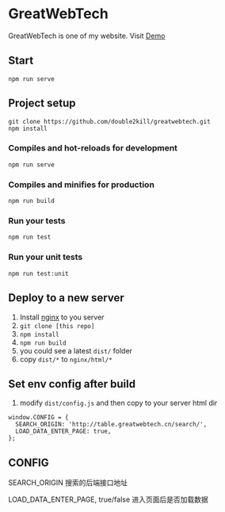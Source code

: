# GreatWebTech
GreatWebTech is one of my website. Visit [Demo](http://table.greatwebtech.cn)

## Start
```
npm run serve
```

## Project setup
```
git clone https://github.com/double2kill/greatwebtech.git
npm install
```

### Compiles and hot-reloads for development
```
npm run serve
```

### Compiles and minifies for production
```
npm run build
```

### Run your tests
```
npm run test
```

### Run your unit tests
```
npm run test:unit
```

## Deploy to a new server

1. Install [nginx](https://www.runoob.com/linux/nginx-install-setup.html) to you server
2. `git clone [this repo]`
3. `npm install`
4. `npm run build`
5. you could see a latest `dist/` folder
6. copy `dist/*` to `nginx/html/*`

## Set env config after build

1. modify `dist/config.js` and then copy to your server html dir

```
window.CONFIG = {
  SEARCH_ORIGIN: 'http://table.greatwebtech.cn/search/',
  LOAD_DATA_ENTER_PAGE: true,
};
```

## CONFIG

SEARCH_ORIGIN 搜索的后端接口地址

LOAD_DATA_ENTER_PAGE, true/false 进入页面后是否加载数据
